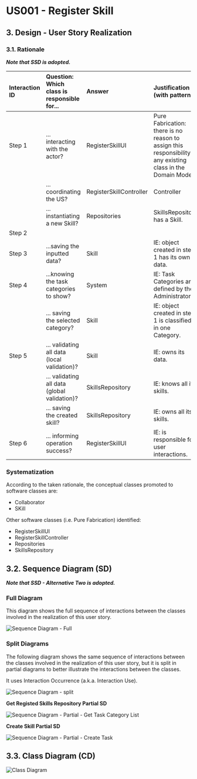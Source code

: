 # US001 - Register Skill

## 3. Design - User Story Realization 

### 3.1. Rationale

_**Note that SSD is adopted.**_

| Interaction ID  | Question: Which class is responsible for...              | Answer                  | Justification (with patterns)                                                                                 |
|:----------------|:---------------------------------------------------------|:------------------------|:--------------------------------------------------------------------------------------------------------------|
| Step 1  		   | 	... interacting with the actor?                       | RegisterSkillUI         | Pure Fabrication: there is no reason to assign this responsibility to any existing class in the Domain Model. |
| 			  	   | 	... coordinating the US?                              | RegisterSkillController | Controller                                                                                                    |
| 			  	   | 	... instantiating a new Skill?                        | Repositories            | SkillsRepository has a Skill.                                                                                 |
| Step 2  		   | 	                                                      |                         |                                                                                                               |
| Step 3  		   | 	...saving the inputted data?                          | Skill                   | IE: object created in step 1 has its own data.                                                                |
| Step 4  		   | 	...knowing the task categories to show?               | System                  | IE: Task Categories are defined by the Administrators.                                                        |
| 		           | 	... saving the selected category?                     | Skill                   | IE: object created in step 1 is classified in one Category.                                                   |
| Step 5  		   | 	... validating all data (local validation)?           | Skill                   | IE: owns its data.                                                                                            |
| 			  	   | 	... validating all data (global validation)?          | SkillsRepository        | IE: knows all its skills.                                                                                     |
| 			  	   | 	... saving the created skill?                         | SkillsRepository       | IE: owns all its skills.                                                                                      |
| Step 6  		   | 	... informing operation success?                      | RegisterSkillUI         | IE: is responsible for user interactions.                                                                     |

### Systematization ##

According to the taken rationale, the conceptual classes promoted to software classes are: 

* Collaborator
* SKill

Other software classes (i.e. Pure Fabrication) identified: 

* RegisterSkillUI  
* RegisterSkillController
* Repositories
* SkillsRepository

## 3.2. Sequence Diagram (SD)

_**Note that SSD - Alternative Two is adopted.**_

### Full Diagram

This diagram shows the full sequence of interactions between the classes involved in the realization of this user story.

![Sequence Diagram - Full](svg/us001-sequence-diagram-full.svg)

### Split Diagrams

The following diagram shows the same sequence of interactions between the classes involved in the realization of this user story, but it is split in partial diagrams to better illustrate the interactions between the classes.

It uses Interaction Occurrence (a.k.a. Interaction Use).

![Sequence Diagram - split](svg/us001-sequence-diagram-split.svg)

**Get Registed Skills Repository Partial SD**

![Sequence Diagram - Partial - Get Task Category List](svg/us001-sequence-diagram-partial-get-skills-repository.svg)

**Create Skill Partial SD**

![Sequence Diagram - Partial - Create Task](svg/us001-sequence-diagram-partial-create-skill.svg)

## 3.3. Class Diagram (CD)

![Class Diagram](svg/us001-class-diagram.svg)